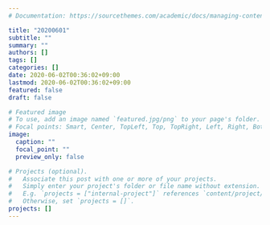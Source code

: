 ```yaml
---
# Documentation: https://sourcethemes.com/academic/docs/managing-content/

title: "20200601"
subtitle: ""
summary: ""
authors: []
tags: []
categories: []
date: 2020-06-02T00:36:02+09:00
lastmod: 2020-06-02T00:36:02+09:00
featured: false
draft: false

# Featured image
# To use, add an image named `featured.jpg/png` to your page's folder.
# Focal points: Smart, Center, TopLeft, Top, TopRight, Left, Right, BottomLeft, Bottom, BottomRight.
image:
  caption: ""
  focal_point: ""
  preview_only: false

# Projects (optional).
#   Associate this post with one or more of your projects.
#   Simply enter your project's folder or file name without extension.
#   E.g. `projects = ["internal-project"]` references `content/project/deep-learning/index.md`.
#   Otherwise, set `projects = []`.
projects: []
---
```

